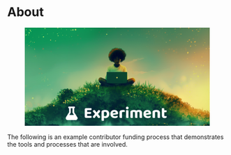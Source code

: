 # About

<figure><img src=".gitbook/assets/contributors-funding-experiment-header.png" alt=""><figcaption></figcaption></figure>

The following is an example contributor funding process that demonstrates the tools and processes that are involved.
